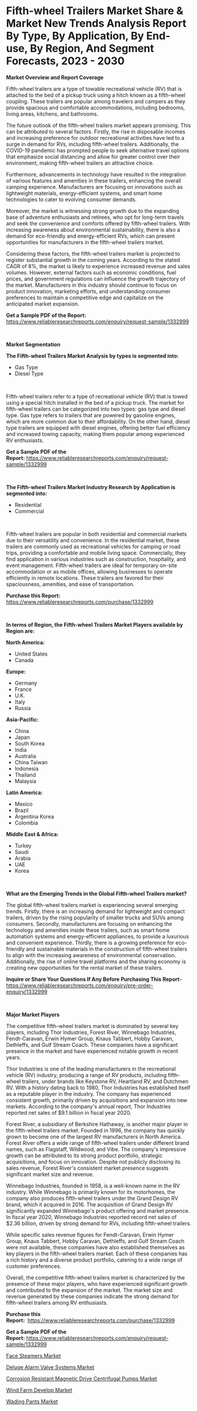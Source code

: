 <p><h1>Fifth-wheel Trailers Market Share & Market New Trends Analysis Report By Type, By Application, By End-use, By Region, And Segment Forecasts, 2023 - 2030</h1></p><p><strong>Market Overview and Report Coverage</strong></p>
<p><p>Fifth-wheel trailers are a type of towable recreational vehicle (RV) that is attached to the bed of a pickup truck using a hitch known as a fifth-wheel coupling. These trailers are popular among travelers and campers as they provide spacious and comfortable accommodations, including bedrooms, living areas, kitchens, and bathrooms.</p><p>The future outlook of the fifth-wheel trailers market appears promising. This can be attributed to several factors. Firstly, the rise in disposable incomes and increasing preference for outdoor recreational activities have led to a surge in demand for RVs, including fifth-wheel trailers. Additionally, the COVID-19 pandemic has prompted people to seek alternative travel options that emphasize social distancing and allow for greater control over their environment, making fifth-wheel trailers an attractive choice.</p><p>Furthermore, advancements in technology have resulted in the integration of various features and amenities in these trailers, enhancing the overall camping experience. Manufacturers are focusing on innovations such as lightweight materials, energy-efficient systems, and smart home technologies to cater to evolving consumer demands.</p><p>Moreover, the market is witnessing strong growth due to the expanding base of adventure enthusiasts and retirees, who opt for long-term travels and seek the convenience and comforts offered by fifth-wheel trailers. With increasing awareness about environmental sustainability, there is also a demand for eco-friendly and energy-efficient RVs, which can present opportunities for manufacturers in the fifth-wheel trailers market.</p><p>Considering these factors, the fifth-wheel trailers market is projected to register substantial growth in the coming years. According to the stated CAGR of 8%, the market is likely to experience increased revenue and sales volumes. However, external factors such as economic conditions, fuel prices, and government regulations can influence the growth trajectory of the market. Manufacturers in this industry should continue to focus on product innovation, marketing efforts, and understanding consumer preferences to maintain a competitive edge and capitalize on the anticipated market expansion.</p></p>
<p><strong>Get a Sample PDF of the Report:</strong> <a href="https://www.reliableresearchreports.com/enquiry/request-sample/1332999">https://www.reliableresearchreports.com/enquiry/request-sample/1332999</a></p>
<p>&nbsp;</p>
<p><strong>Market Segmentation</strong></p>
<p><strong>The Fifth-wheel Trailers Market Analysis by types is segmented into:</strong></p>
<p><ul><li>Gas Type</li><li>Diesel Type</li></ul></p>
<p>&nbsp;</p>
<p><p>Fifth-wheel trailers refer to a type of recreational vehicle (RV) that is towed using a special hitch installed in the bed of a pickup truck. The market for fifth-wheel trailers can be categorized into two types: gas type and diesel type. Gas type refers to trailers that are powered by gasoline engines, which are more common due to their affordability. On the other hand, diesel type trailers are equipped with diesel engines, offering better fuel efficiency and increased towing capacity, making them popular among experienced RV enthusiasts.</p></p>
<p><strong>Get a Sample PDF of the Report:</strong>&nbsp;<a href="https://www.reliableresearchreports.com/enquiry/request-sample/1332999">https://www.reliableresearchreports.com/enquiry/request-sample/1332999</a></p>
<p>&nbsp;</p>
<p><strong>The Fifth-wheel Trailers Market Industry Research by Application is segmented into:</strong></p>
<p><ul><li>Residential</li><li>Commercial</li></ul></p>
<p>&nbsp;</p>
<p><p>Fifth-wheel trailers are popular in both residential and commercial markets due to their versatility and convenience. In the residential market, these trailers are commonly used as recreational vehicles for camping or road trips, providing a comfortable and mobile living space. Commercially, they find application in various industries such as construction, hospitality, and event management. Fifth-wheel trailers are ideal for temporary on-site accommodation or as mobile offices, allowing businesses to operate efficiently in remote locations. These trailers are favored for their spaciousness, amenities, and ease of transportation.</p></p>
<p><strong>Purchase this Report:</strong>&nbsp; <a href="https://www.reliableresearchreports.com/purchase/1332999">https://www.reliableresearchreports.com/purchase/1332999</a></p>
<p>&nbsp;</p>
<p><strong>In terms of Region, the Fifth-wheel Trailers Market Players available by Region are:</strong></p>
<p>
    <p> <strong> North America: </strong>
        <ul>
            <li>United States</li>
            <li>Canada</li>
        </ul>
        </p> 
    <p> <strong> Europe: </strong>
        <ul>
            <li>Germany</li>
            <li>France</li>
            <li>U.K.</li>
            <li>Italy</li>
            <li>Russia</li>
        </ul>
        </p> 
    <p> <strong> Asia-Pacific: </strong>
        <ul>
            <li>China</li>
            <li>Japan</li>
            <li>South Korea</li>
            <li>India</li>
            <li>Australia</li>
            <li>China Taiwan</li>
            <li>Indonesia</li>
            <li>Thailand</li>
            <li>Malaysia</li>
        </ul>
        </p> 
    <p> <strong> Latin America: </strong>
        <ul>
            <li>Mexico</li>
            <li>Brazil</li>
            <li>Argentina Korea</li>
            <li>Colombia</li>
        </ul>
        </p> 
    <p> <strong> Middle East & Africa: </strong>
        <ul>
            <li>Turkey</li>
            <li>Saudi</li>
            <li>Arabia</li>
            <li>UAE</li>
            <li>Korea</li>
        </ul>
    </p>
    </p>
<p>&nbsp;</p>
<p><strong>What are the Emerging Trends in the Global Fifth-wheel Trailers market?</strong></p>
<p><p>The global fifth-wheel trailers market is experiencing several emerging trends. Firstly, there is an increasing demand for lightweight and compact trailers, driven by the rising popularity of smaller trucks and SUVs among consumers. Secondly, manufacturers are focusing on enhancing the technology and amenities inside these trailers, such as smart home automation systems and energy-efficient appliances, to provide a luxurious and convenient experience. Thirdly, there is a growing preference for eco-friendly and sustainable materials in the construction of fifth-wheel trailers to align with the increasing awareness of environmental conservation. Additionally, the rise of online travel platforms and the sharing economy is creating new opportunities for the rental market of these trailers.</p></p>
<p><strong>Inquire or Share Your Questions If Any Before Purchasing This Report</strong>- <a href="https://www.reliableresearchreports.com/enquiry/pre-order-enquiry/1332999">https://www.reliableresearchreports.com/enquiry/pre-order-enquiry/1332999</a></p>
<p>&nbsp;</p>
<p><strong>Major Market Players</strong></p>
<p><p>The competitive fifth-wheel trailers market is dominated by several key players, including Thor Industries, Forest River, Winnebago Industries, Fendt-Caravan, Erwin Hymer Group, Knaus Tabbert, Hobby Caravan, Dethleffs, and Gulf Stream Coach. These companies have a significant presence in the market and have experienced notable growth in recent years.</p><p>Thor Industries is one of the leading manufacturers in the recreational vehicle (RV) industry, producing a range of RV products, including fifth-wheel trailers, under brands like Keystone RV, Heartland RV, and Dutchmen RV. With a history dating back to 1980, Thor Industries has established itself as a reputable player in the industry. The company has experienced consistent growth, primarily driven by acquisitions and expansion into new markets. According to the company's annual report, Thor Industries reported net sales of $9.1 billion in fiscal year 2020.</p><p>Forest River, a subsidiary of Berkshire Hathaway, is another major player in the fifth-wheel trailers market. Founded in 1996, the company has quickly grown to become one of the largest RV manufacturers in North America. Forest River offers a wide range of fifth-wheel trailers under different brand names, such as Flagstaff, Wildwood, and Vibe. The company's impressive growth can be attributed to its strong product portfolio, strategic acquisitions, and focus on innovation. Despite not publicly disclosing its sales revenue, Forest River's consistent market presence suggests significant market size and revenue.</p><p>Winnebago Industries, founded in 1958, is a well-known name in the RV industry. While Winnebago is primarily known for its motorhomes, the company also produces fifth-wheel trailers under the Grand Design RV brand, which it acquired in 2016. The acquisition of Grand Design RV significantly expanded Winnebago's product offering and market presence. In fiscal year 2020, Winnebago Industries reported record net sales of $2.36 billion, driven by strong demand for RVs, including fifth-wheel trailers.</p><p>While specific sales revenue figures for Fendt-Caravan, Erwin Hymer Group, Knaus Tabbert, Hobby Caravan, Dethleffs, and Gulf Stream Coach were not available, these companies have also established themselves as key players in the fifth-wheel trailers market. Each of these companies has a rich history and a diverse product portfolio, catering to a wide range of customer preferences.</p><p>Overall, the competitive fifth-wheel trailers market is characterized by the presence of these major players, who have experienced significant growth and contributed to the expansion of the market. The market size and revenue generated by these companies indicate the strong demand for fifth-wheel trailers among RV enthusiasts.</p></p>
<p><strong>Purchase this Report:</strong>&nbsp;&nbsp;<a href="https://www.reliableresearchreports.com/purchase/1332999">https://www.reliableresearchreports.com/purchase/1332999</a></p>
<p></p>
<p><strong>Get a Sample PDF of the Report:</strong>&nbsp;<a href="https://www.reliableresearchreports.com/enquiry/request-sample/1332999">https://www.reliableresearchreports.com/enquiry/request-sample/1332999</a></p>
<p><p><a href="https://medium.com/@beverlychen69/face-steamers-market-size-growth-forecast-2023-2030-ca7c85ef3e20">Face Steamers Market</a></p><p><a href="https://www.linkedin.com/pulse/deluge-alarm-valve-systems-market-size-2023-2030-global-v5hyc/">Deluge Alarm Valve Systems Market</a></p><p><a href="https://www.linkedin.com/pulse/corrosion-resistant-magnetic-drive-centrifugal-pumps-market-2floc/">Corrosion Resistant Magnetic Drive Centrifugal Pumps Market</a></p><p><a href="https://github.com/FassouRP/Market-Research-Report-List-1/blob/main/wind-farm-develop-market.md">Wind Farm Develop Market</a></p><p><a href="https://medium.com/@rachelyoung56/wading-pants-market-size-growth-forecast-2023-2030-bb3e924b5a91">Wading Pants Market</a></p></p>